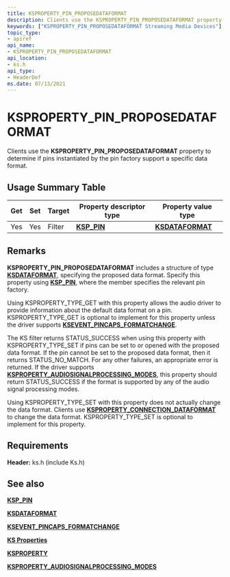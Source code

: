 ```yaml
---
title: KSPROPERTY_PIN_PROPOSEDATAFORMAT
description: Clients use the KSPROPERTY_PIN_PROPOSEDATAFORMAT property to determine if pins instantiated by the pin factory support a specific data format.
keywords: ["KSPROPERTY_PIN_PROPOSEDATAFORMAT Streaming Media Devices"]
topic_type:
- apiref
api_name:
- KSPROPERTY_PIN_PROPOSEDATAFORMAT
api_location:
- ks.h
api_type:
- HeaderDef
ms.date: 07/13/2021
---
```


# KSPROPERTY_PIN_PROPOSEDATAFORMAT

Clients use the **KSPROPERTY_PIN_PROPOSEDATAFORMAT** property to determine if pins instantiated by the pin factory support a specific data format.

## Usage Summary Table

| Get | Set | Target | Property descriptor type | Property value type |
|--|--|--|--|--|
| Yes | Yes | Filter | [**KSP_PIN**](/windows-hardware/drivers/ddi/ks/ns-ks-ksp_pin) | [**KSDATAFORMAT**](/windows-hardware/drivers/ddi/ks/ns-ks-ksdataformat) |

## Remarks

**KSPROPERTY_PIN_PROPOSEDATAFORMAT** includes a structure of type [**KSDATAFORMAT**](/windows-hardware/drivers/ddi/ks/ns-ks-ksdataformat), specifying the proposed data format. Specify this property using [**KSP_PIN**](/windows-hardware/drivers/ddi/ks/ns-ks-ksp_pin), where the member specifies the relevant pin factory.

Using KSPROPERTY_TYPE_GET with this property allows the audio driver to provide information about the default data format on a pin. KSPROPERTY_TYPE_GET is optional to implement for this property unless the driver supports [**KSEVENT_PINCAPS_FORMATCHANGE**](../audio/ksevent-pincaps-formatchange.md).

The KS filter returns STATUS_SUCCESS when using this property with KSPROPERTY_TYPE_SET if pins can be set to or opened with the proposed data format. If the pin cannot be set to the proposed data format, then it returns STATUS_NO_MATCH. For any other failures, an appropriate error is returned. If the driver supports [**KSPROPERTY_AUDIOSIGNALPROCESSING_MODES**](../audio/ksproperty-audiosignalprocessing-modes.md), this property should return STATUS_SUCCESS if the format is supported by any of the audio signal processing modes.

Using KSPROPERTY_TYPE_SET with this property does not actually change the data format. Clients use [**KSPROPERTY_CONNECTION_DATAFORMAT**](ksproperty-connection-dataformat.md) to change the data format. KSPROPERTY_TYPE_SET is optional to implement for this property.

## Requirements

**Header:** ks.h (include Ks.h)

## See also

[**KSP_PIN**](/windows-hardware/drivers/ddi/ks/ns-ks-ksp_pin)

[**KSDATAFORMAT**](/windows-hardware/drivers/ddi/ks/ns-ks-ksdataformat)

[**KSEVENT_PINCAPS_FORMATCHANGE**](../audio/ksevent-pincaps-formatchange.md)

[**KS Properties**](ks-properties.md)

[**KSPROPERTY**](ksproperty-structure.md)

[**KSPROPERTY_AUDIOSIGNALPROCESSING_MODES**](../audio/ksproperty-audiosignalprocessing-modes.md)
